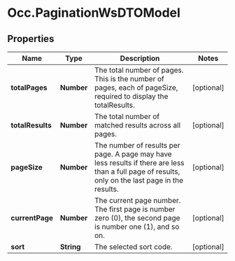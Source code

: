 # Occ.PaginationWsDTOModel

## Properties
Name | Type | Description | Notes
------------ | ------------- | ------------- | -------------
**totalPages** | **Number** | The total number of pages. This is the number of pages, each of pageSize, required to display the totalResults. | [optional] 
**totalResults** | **Number** | The total number of matched results across all pages. | [optional] 
**pageSize** | **Number** | The number of results per page. A page may have less results if there are less than a full page of results, only on the last page in the results. | [optional] 
**currentPage** | **Number** | The current page number. The first page is number zero (0), the second page is number one (1), and so on. | [optional] 
**sort** | **String** | The selected sort code. | [optional] 


